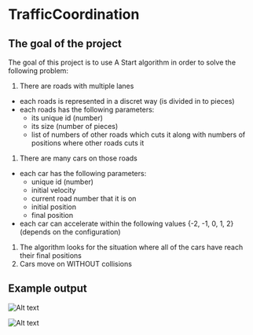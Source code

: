 # TrafficCoordination

## The goal of the project

The goal of this project is to use A Start algorithm in order to solve the following problem:

1. There are roads with multiple lanes
  + each roads is represented in a discret way (is divided in to pieces)
  + each roads has the following parameters:
    - its unique id (number)
    - its size (number of pieces)
    - list of numbers of other roads which cuts it along with numbers of positions where other roads cuts it
1. There are many cars on those roads
  + each car has the following parameters:
    - unique id (number)
    - initial velocity
    - current road number that it is on
    - initial position
    - final position
  + each car can accelerate within the following values {-2, -1, 0, 1, 2} (depends on the configuration)
1. The algorithm looks for the situation where all of the cars have reach their final positions
1. Cars move on WITHOUT collisions

## Example output

![Alt text](https://media.giphy.com/media/3o6EhMdCqWV1fOqhPO/giphy.gif)

![Alt text](https://media.giphy.com/media/3oD3Ylmw0CSTmo4Z2M/giphy.gif)
